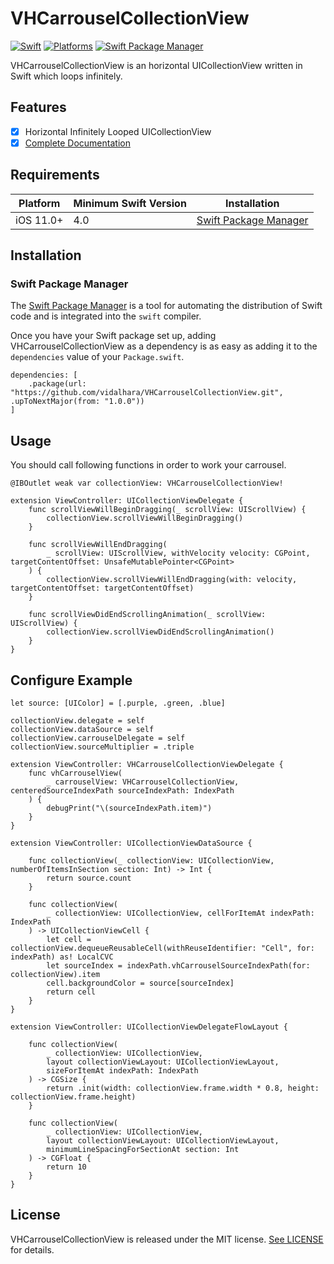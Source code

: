# VHCarrouselCollectionView

[![Swift](https://img.shields.io/badge/Swift-4.0_5.1_5.2_5.3_5.4_5.5_5.6_5.7-blue)](https://img.shields.io/badge/Swift-4.0_5.1_5.2_5.3_5.4_5.5-Orange)
[![Platforms](https://img.shields.io/badge/Platforms-iOS-blue)](https://img.shields.io/badge/Platforms-iOS-Blue)
[![Swift Package Manager](https://img.shields.io/badge/Swift_Package_Manager-compatible-pistachiogreen)](https://img.shields.io/badge/Swift_Package_Manager-compatible-pistachiogreen)

VHCarrouselCollectionView is an horizontal UICollectionView written in Swift which loops infinitely.

## Features

- [x] Horizontal Infinitely Looped UICollectionView
- [x] [Complete Documentation](https://vidalhara.github.io/VHCarrouselCollectionView/)

## Requirements

| Platform | Minimum Swift Version | Installation |
| --- | --- | --- |
| iOS 11.0+ | 4.0 | [Swift Package Manager](#swift-package-manager) |

## Installation

### Swift Package Manager

The [Swift Package Manager](https://swift.org/package-manager/) is a tool for automating the distribution of Swift code and is integrated into the `swift` compiler. 

Once you have your Swift package set up, adding VHCarrouselCollectionView as a dependency is as easy as adding it to the `dependencies` value of your `Package.swift`.

```
dependencies: [
    .package(url: "https://github.com/vidalhara/VHCarrouselCollectionView.git", .upToNextMajor(from: "1.0.0"))
]
```

## Usage

You should call following functions in order to work your carrousel.

```
@IBOutlet weak var collectionView: VHCarrouselCollectionView!

extension ViewController: UICollectionViewDelegate {
    func scrollViewWillBeginDragging(_ scrollView: UIScrollView) {
        collectionView.scrollViewWillBeginDragging()
    }

    func scrollViewWillEndDragging(
        _ scrollView: UIScrollView, withVelocity velocity: CGPoint, targetContentOffset: UnsafeMutablePointer<CGPoint>
    ) {
        collectionView.scrollViewWillEndDragging(with: velocity, targetContentOffset: targetContentOffset)
    }

    func scrollViewDidEndScrollingAnimation(_ scrollView: UIScrollView) {
        collectionView.scrollViewDidEndScrollingAnimation()
    }
}
```

## Configure Example

```
let source: [UIColor] = [.purple, .green, .blue]

collectionView.delegate = self
collectionView.dataSource = self
collectionView.carrouselDelegate = self
collectionView.sourceMultiplier = .triple

extension ViewController: VHCarrouselCollectionViewDelegate {
    func vhCarrouselView(
        _ carrouselView: VHCarrouselCollectionView, centeredSourceIndexPath sourceIndexPath: IndexPath
    ) {
        debugPrint("\(sourceIndexPath.item)")
    }
}

extension ViewController: UICollectionViewDataSource {

    func collectionView(_ collectionView: UICollectionView, numberOfItemsInSection section: Int) -> Int {
        return source.count
    }

    func collectionView(
        _ collectionView: UICollectionView, cellForItemAt indexPath: IndexPath
    ) -> UICollectionViewCell {
        let cell = collectionView.dequeueReusableCell(withReuseIdentifier: "Cell", for: indexPath) as! LocalCVC
        let sourceIndex = indexPath.vhCarrouselSourceIndexPath(for: collectionView).item
        cell.backgroundColor = source[sourceIndex]
        return cell
    }
}

extension ViewController: UICollectionViewDelegateFlowLayout {

    func collectionView(
        _ collectionView: UICollectionView,
        layout collectionViewLayout: UICollectionViewLayout,
        sizeForItemAt indexPath: IndexPath
    ) -> CGSize {
        return .init(width: collectionView.frame.width * 0.8, height: collectionView.frame.height)
    }

    func collectionView(
        _ collectionView: UICollectionView,
        layout collectionViewLayout: UICollectionViewLayout,
        minimumLineSpacingForSectionAt section: Int
    ) -> CGFloat {
        return 10
    }
}

```

## License

VHCarrouselCollectionView is released under the MIT license. [See LICENSE](https://github.com/vidalhara/VHCarrouselCollectionView/blob/master/LICENSE) for details.
